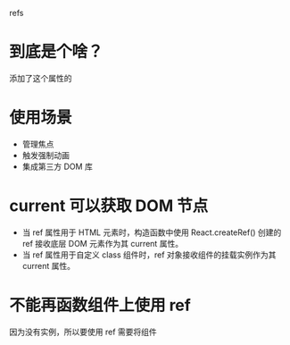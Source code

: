 refs 

# 到底是个啥？

添加了这个属性的 

# 使用场景

* 管理焦点
* 触发强制动画
* 集成第三方 DOM 库

# current 可以获取 DOM 节点

* 当 ref 属性用于 HTML 元素时，构造函数中使用 React.createRef() 创建的 ref 接收底层 DOM 元素作为其 current 属性。
* 当 ref 属性用于自定义 class 组件时，ref 对象接收组件的挂载实例作为其 current 属性。

# 不能再函数组件上使用 ref

因为没有实例，所以要使用 ref 需要将组件